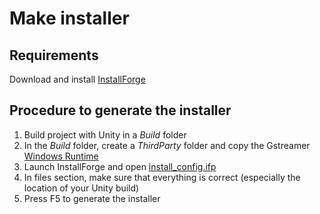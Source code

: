 # Make installer

## Requirements

Download and install [InstallForge](https://installforge.net/)

## Procedure to generate the installer

1. Build project with Unity in a *Build* folder
2. In the *Build* folder, create a *ThirdParty* folder and copy the Gstreamer [Windows Runtime](
https://gstreamer.freedesktop.org/data/pkg/windows/1.24.2/msvc/gstreamer-1.0-msvc-x86_64-1.24.2.msi) 
3. Launch InstallForge and open [install_config.ifp](../Installer/install_config.ifp)
4. In files section, make sure that everything is correct (especially the location of your Unity build)
5. Press F5 to generate the installer
